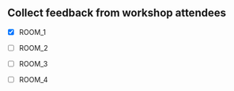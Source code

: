 ## Collect feedback from workshop attendees

 - [x] ROOM_1
 
 - [ ] ROOM_2
 
 - [ ] ROOM_3
 
 - [ ] ROOM_4
 
